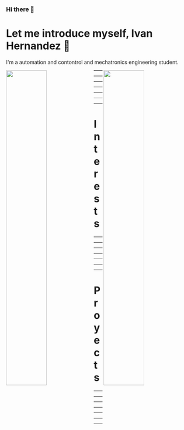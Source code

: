### Hi there 👋

# Let me introduce myself, Ivan Hernandez 👋
I'm a automation and contontrol and mechatronics engineering student. 

<div style = "display: block" >
<img style="margin-bottom: 20px" src = "https://github-readme-stats.vercel.app/api?username=elestrategaactual&theme=radical" align = "left" width = "47%"/> 
<img src = "https://github-readme-stats.vercel.app/api/top-langs/?username=elestrategaactual&layout=compact" align = "right" width = "47%"/> 
</div>

<hr>
<hr>
<hr>
<hr>
<hr>
<hr>
<hr>






<h1> Interests </h1> 

<hr>
<hr>
<hr>
<hr>
<hr>
<hr>
<hr>

<h1> Proyects </h1> 

<hr>
<hr>
<hr>
<hr>
<hr>
<hr>
<hr>


</ul> 

<!--
**elestrategaactual/elestrategaactual** is a ✨ _special_ ✨ repository because its `README.md` (this file) appears on your GitHub profile.

Here are some ideas to get you started:

- 🔭 I’m currently working on ...
- 🌱 I’m currently learning ...
- 👯 I’m looking to collaborate on ...
- 🤔 I’m looking for help with ...
- 💬 Ask me about ...
- 📫 How to reach me: ...
- 😄 Pronouns: ...
- ⚡ Fun fact: ...
-->
